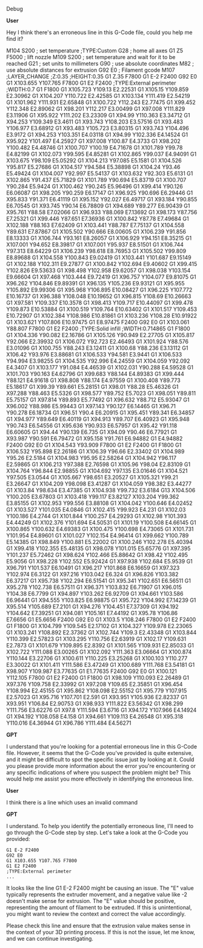 Debug


**User**

Hey I think there's an erroneous line in this G-Code file, could you help me find it?

M104 S200 ; set temperature
;TYPE:Custom
G28 ; home all axes
G1 Z5 F5000 ; lift nozzle
M109 S200 ; set temperature and wait for it to be reached
G21 ; set units to millimeters
G90 ; use absolute coordinates
M82 ; use absolute distances for extrusion
G92 E0
; Filament gcode
M107
;LAYER_CHANGE
;Z:0.35
;HEIGHT:0.35
G1 Z.35 F7800
G1 E-2 F2400
G92 E0
G1 X103.655 Y107.765 F7800
G1 E2 F2400
;TYPE:External perimeter
;WIDTH:0.7
G1 F1800
G1 X105.723 Y109.13 E2.22531
G1 X105.15 Y109.859 E2.30962
G1 X104.207 Y110.722 E2.42585
G1 X103.134 Y111.419 E2.54219
G1 X101.962 Y111.931 E2.65848
G1 X100.722 Y112.243 E2.77475
G1 X99.452 Y112.348 E2.89062
G1 X98.201 Y112.217 E3.00499
G1 X97.008 Y111.829 E3.11906
G1 X95.922 Y111.202 E3.23309
G1 X94.99 Y110.363 E3.34712
G1 X94.253 Y109.349 E3.4611
G1 X93.743 Y108.203 E3.57516
G1 X93.483 Y106.977 E3.68912
G1 X93.483 Y105.723 E3.80315
G1 X93.743 Y104.496 E3.9172
G1 X94.253 Y103.351 E4.03118
G1 X94.99 Y102.336 E4.14524
G1 X95.922 Y101.497 E4.25927
G1 X97.008 Y100.87 E4.3733
G1 X98.202 Y100.482 E4.48746
G1 X100.707 Y100.19 E4.71678
G1 X101.789 Y99.78 E4.82199
G1 X102.073 Y99.595 E4.85281
G1 X102.865 Y99.037 E4.94091
G1 X103.675 Y98.109 E5.05292
G1 X104.213 Y97.085 E5.1581
G1 X104.526 Y95.817 E5.27686
G1 X104.517 Y94.584 E5.38898
G1 X104.24 Y93.46 E5.49424
G1 X104.007 Y92.997 E5.54137
G1 X103.632 Y92.303 E5.6131
G1 X102.865 Y91.437 E5.71829
G1 X101.789 Y90.694 E5.83719
G1 X100.707 Y90.284 E5.9424
G1 X100.462 Y90.245 E5.96496
G1 X99.414 Y90.126 E6.06087
G1 X98.205 Y90.259 E6.17147
G1 X96.925 Y90.696 E6.29446
G1 X95.833 Y91.371 E6.41119
G1 X95.152 Y92.027 E6.49717
G1 X93.184 Y90.855 E6.70545
G1 X93.745 Y90.14 E6.78809
G1 X94.689 Y89.277 E6.90439
G1 X95.761 Y88.58 E7.02066
G1 X96.933 Y88.069 E7.13692
G1 X98.173 Y87.756 E7.25321
G1 X99.446 Y87.651 E7.36936
G1 X100.842 Y87.78 E7.49684
G1 X102.188 Y88.163 E7.62409
G1 X103.441 Y88.787 E7.75137
G1 X104.558 Y89.631 E7.87867
G1 X105.502 Y90.666 E8.00605
G1 X106.239 Y91.856 E8.13333
G1 X106.744 Y93.161 E8.26057
G1 X106.929 Y94.151 E8.35215
G1 X107.001 Y94.652 E8.39817
G1 X107.001 Y95.937 E8.51501
G1 X106.744 Y97.313 E8.64229
G1 X106.239 Y98.618 E8.76953
G1 X105.502 Y99.809 E8.89688
G1 X104.558 Y100.843 E9.02419
G1 X103.441 Y101.687 E9.15149
G1 X102.188 Y102.311 E9.27877
G1 X100.842 Y102.694 E9.40602
G1 X99.415 Y102.826 E9.53633
G1 X98.498 Y102.958 E9.62057
G1 X98.038 Y103.154 E9.66604
G1 X97.468 Y103.444 E9.72419
G1 X96.757 Y104.077 E9.81075
G1 X96.262 Y104.846 E9.89391
G1 X96.135 Y105.236 E9.93121
G1 X95.955 Y105.892 E9.99306
G1 X95.968 Y106.895 E10.08427
G1 X96.225 Y107.772 E10.16737
G1 X96.388 Y108.048 E10.19652
G1 X96.815 Y108.69 E10.26663
G1 X97.581 Y109.337 E10.3578
G1 X98.413 Y109.717 E10.44097
G1 X99.478 Y109.873 E10.53884
G1 X100.519 Y109.764 E10.63402
G1 X101.517 Y109.453 E10.72907
G1 X102.384 Y108.986 E10.81861
G1 X103.236 Y108.28 E10.91922
G1 X103.621 Y107.806 E10.97475
G1 E8.97475 F2400
G92 E0
G1 X103.061 Y88.807 F7800
G1 E2 F2400
;TYPE:Solid infill
;WIDTH:0.714865
G1 F1800
G1 X104.336 Y90.082 E2.16786
G1 X105.126 Y90.949 E2.27705
G1 X105.817 Y92.066 E2.39932
G1 X106.072 Y92.723 E2.46493
G1 X101.924 Y88.576 E3.01096
G1 X100.755 Y88.243 E3.12411
G1 X100.68 Y88.236 E3.13112
G1 X106.42 Y93.976 E3.88681
G1 X106.533 Y94.581 E3.9441
G1 X106.533 Y94.994 E3.98255
G1 X104.535 Y92.996 E4.24559
G1 X104.059 Y92.092 E4.3407
G1 X103.177 Y91.084 E4.46539
G1 X102.031 Y90.288 E4.59528
G1 X101.703 Y90.163 E4.62796
G1 X99.683 Y88.144 E4.89383
G1 X99.444 Y88.121 E4.91618
G1 X98.808 Y88.174 E4.97559
G1 X100.408 Y89.773 E5.18617
G1 X99.39 Y89.661 E5.28151
G1 X98.01 Y88.28 E5.46326
G1 X97.288 Y88.463 E5.5326
G1 X98.577 Y89.752 E5.7023
G1 X98.051 Y89.811 E5.75157
G1 X97.814 Y89.893 E5.77492
G1 X96.632 Y88.712 E5.93047
G1 X96.002 Y88.986 E5.99443
G1 X97.143 Y90.127 E6.14465
G1 X96.71 Y90.278 E6.18734
G1 X96.51 Y90.4 E6.20915
G1 X95.451 Y89.341 E6.34857
G1 X94.977 Y89.649 E6.40119
G1 X94.913 Y89.707 E6.40923
G1 X95.948 Y90.743 E6.54556
G1 X95.636 Y90.933 E6.57957
G1 X95.42 Y91.118 E6.60605
G1 X94.44 Y90.139 E6.735
G1 X94.09 Y90.46 E6.77921
G1 X93.987 Y90.591 E6.79472
G1 X95.158 Y91.761 E6.94882
G1 E4.94882 F2400
G92 E0
G1 X104.543 Y93.909 F7800
G1 E2 F2400
G1 F1800
G1 X106.532 Y95.898 E2.26186
G1 X106.39 Y96.66 E2.33402
G1 X104.989 Y95.26 E2.5184
G1 X104.983 Y95.95 E2.58264
G1 X104.942 Y96.117 E2.59865
G1 X106.213 Y97.388 E2.76598
G1 X105.96 Y98.04 E2.83109
G1 X104.764 Y96.844 E2.98855
G1 X104.692 Y97.135 E3.01646
G1 X104.521 Y97.505 E3.0544
G1 X105.667 Y98.651 E3.20527
G1 X105.321 Y99.21 E3.26647
G1 X104.209 Y98.098 E3.41287
G1 X104.059 Y98.382 E3.44277
G1 X103.84 Y98.634 E3.47385
G1 X104.938 Y99.732 E3.6184
G13 X104.506 Y100.205 E3.67803
G1 X103.418 Y99.117 E3.82127
 X103.204 Y99.362 E3.85155
G1 X102.953 Y99.556 E3.88108
G1 X104.042 Y100.646 E4.02452
G1 X103.527 Y101.035 E4.0846
G1 X102.415 Y99.923 E4.231
G1 X102.03 Y100.186 E4.2744
G1 X101.844 Y100.257 E4.29293
G1 X102.98 Y101.393 E4.44249
G1 X102.376 Y101.694 E4.50531
G1 X101.19 Y100.508 E4.66145
G1 X100.865 Y100.632 E4.69383
G1 X100.475 Y100.698 E4.73065
G1 X101.731 Y101.954 E4.89601
G1 X101.027 Y102.154 E4.96414
G1 X99.662 Y100.789 E5.14385
G1 X98.849 Y100.881 E5.22002
G1 X100.246 Y102.278 E5.40394
G1 X99.418 Y102.355 E5.48135
G1 X98.078 Y101.015 E5.65776
G1 X97.395 Y101.237 E5.72462
G1 X98.624 Y102.466 E5.88642
G1 X98.42 Y102.495 E5.9056
G1 X98.228 Y102.552 E5.92424
G1 X97.938 Y102.684 E5.9539
G1 X96.791 Y101.537 E6.10491
G1 X96.217 Y101.868 E6.16659
G1 X97.323 Y102.974 E6.3122
G1 X97.216 Y103.042 E6.324
G1 X96.826 Y103.382 E6.37217
G1 X95.738 Y102.294 E6.51541
G1 X95.341 Y102.651 E6.56511
G1 X95.278 Y102.738 E6.57511
G1 X96.371 Y103.832 E6.71907
G1 X96.015 Y104.38 E6.7799
G1 X94.897 Y103.262 E6.92709
G1 X94.661 Y103.586 E6.96441
G1 X94.555 Y103.825 E6.98875
G1 X95.722 Y104.992 E7.14239
G1 X95.514 Y105.689 E7.2101
G1 X94.276 Y104.451 E7.37309
G1 X94.192 Y104.642 E7.39251
G1 X94.081 Y105.161 E7.44192
G1 X95.78 Y106.86 E7.6656
G1 E5.6656 F2400
G92 E0
G1 X103.5 Y108.246 F7800
G1 E2 F2400
G1 F1800
G1 X104.799 Y109.545 E2.17102
G1 X104.327 Y109.978 E2.23065
G1 X103.241 Y108.892 E2.37362
G1 X102.744 Y109.3 E2.43348
G1 X103.844 Y110.399 E2.57823
G1 X103.295 Y110.756 E2.63919
G1 X102.17 Y109.631 E2.7873
G1 X101.679 Y109.895 E2.8392
G1 X101.565 Y109.931 E2.85033
G1 X102.722 Y111.088 E3.00265
G1 X102.092 Y111.363 E3.06664
G1 X100.874 Y110.144 E3.22706
G1 X100.611 Y110.225 E3.25268
G1 X100.103 Y110.277 E3.30022
G1 X101.411 Y111.586 E3.47249
G1 X100.689 Y111.768 E3.54181
G1 X98.907 Y109.987 E3.77635
G1 E1.77635 F2400
G92 E0
G1 X100.121 Y112.105 F7800
G1 E2 F2400
G1 F1800
G1 X98.109 Y110.093 E2.26489
G1 X97.376 Y109.758 E2.33992
G1 X97.208 Y109.65 E2.35851
G1 X96.454 Y108.994 E2.45155
G1 X95.862 Y108.098 E2.55152
G1 X95.779 Y107.915 E2.57023
G1 X95.716 Y107.701 E2.591
G1 X93.951 Y105.936 E2.82337
G1 X93.951 Y106.84 E2.90753
G1 X98.933 Y111.822 E3.56342
G1 X98.299 Y111.756 E3.62276
G1 X97.8 Y111.594 E3.6716
G1 X94.172 Y107.966 E4.14924
G1 X94.192 Y108.058 E4.158
G1 X94.661 Y109.113 E4.26548
G1 X95.318 Y110.016 E4.36944
G1 X96.786 Y111.484 E4.56271

**GPT**

I understand that you're looking for a potential erroneous line in this G-Code file. However, it seems that the G-Code you've provided is quite extensive, and it might be difficult to spot the specific issue just by looking at it. Could you please provide more information about the error you're encountering or any specific indications of where you suspect the problem might be? This would help me assist you more effectively in identifying the erroneous line.

**User**

I think there is a line which uses an invalid command

**GPT**

I understand. To help you identify the potentially erroneous line, I'll need to go through the G-Code step by step. Let's take a look at the G-Code you provided:

```
G1 E-2 F2400
G92 E0
G1 X103.655 Y107.765 F7800
G1 E2 F2400
;TYPE:External perimeter
...
```

It looks like the line G1 E-2 F2400 might be causing an issue. The "E" value typically represents the extruder movement, and a negative value like -2 doesn't make sense for extrusion. The "E" value should be positive, representing the amount of filament to be extruded. If this is unintentional, you might want to review the context and correct the value accordingly.

Please check this line and ensure that the extrusion value makes sense in the context of your 3D printing process. If this is not the issue, let me know, and we can continue investigating.